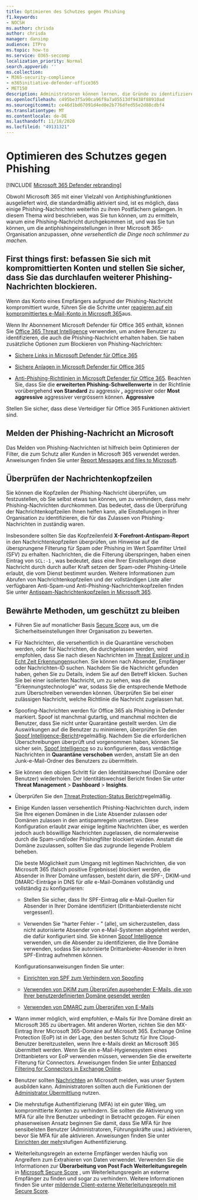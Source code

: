 ```yaml
---
title: Optimieren des Schutzes gegen Phishing
f1.keywords:
- NOCSH
ms.author: chrisda
author: chrisda
manager: dansimp
audience: ITPro
ms.topic: how-to
ms.service: O365-seccomp
localization_priority: Normal
search.appverid: ''
ms.collection:
- M365-security-compliance
- m365initiative-defender-office365
- MET150
description: Administratoren können lernen, die Gründe zu identifizieren, warum und wie eine Phishing-Nachricht in Microsoft 365 durchgekommen ist, und was Sie tun müssen, um weitere Phishing-Nachrichten zukünftig zu verhindern.
ms.openlocfilehash: c495be3f5a90ca96f9a7a05513df9438f88910ad
ms.sourcegitcommit: ce46d1bd67091d4ed0e2b776dfed55e2d88cdbf4
ms.translationtype: MT
ms.contentlocale: de-DE
ms.lasthandoff: 11/18/2020
ms.locfileid: "49131321"
---
```

# <a name="tune-anti-phishing-protection"></a>Optimieren des Schutzes gegen Phishing

[!INCLUDE [Microsoft 365 Defender rebranding](../includes/microsoft-defender-for-office.md)]


Obwohl Microsoft 365 mit einer Vielzahl von Antiphishingfunktionen ausgeliefert wird, die standardmäßig aktiviert sind, ist es möglich, dass einige Phishing-Nachrichten weiterhin zu ihren Postfächern gelangen. In diesem Thema wird beschrieben, was Sie tun können, um zu ermitteln, warum eine Phishing-Nachricht durchgekommen ist, und was Sie tun können, um die antiphishingeinstellungen in Ihrer Microsoft 365-Organisation anzupassen, _ohne versehentlich die Dinge noch schlimmer zu machen_.

## <a name="first-things-first-deal-with-any-compromised-accounts-and-make-sure-you-block-any-more-phishing-messages-from-getting-through"></a>First things first: befassen Sie sich mit kompromittierten Konten und stellen Sie sicher, dass Sie das durchlaufen weiterer Phishing-Nachrichten blockieren.

Wenn das Konto eines Empfängers aufgrund der Phishing-Nachricht kompromittiert wurde, führen Sie die Schritte unter [reagieren auf ein kompromittiertes e-Mail-Konto in Microsoft 365](responding-to-a-compromised-email-account.md)aus.

Wenn Ihr Abonnement Microsoft Defender für Office 365 enthält, können Sie [Office 365 Threat Intelligence](office-365-ti.md) verwenden, um andere Benutzer zu identifizieren, die auch die Phishing-Nachricht erhalten haben. Sie haben zusätzliche Optionen zum Blockieren von Phishing-Nachrichten:

- [Sichere Links in Microsoft Defender für Office 365](set-up-atp-safe-links-policies.md)

- [Sichere Anlagen in Microsoft Defender für Office 365](set-up-atp-safe-attachments-policies.md)

- [Anti-Phishing-Richtlinien in Microsoft Defender für Office 365](configure-atp-anti-phishing-policies.md). Beachten Sie, dass Sie die **erweiterten Phishing-Schwellenwerte** in der Richtlinie vorübergehend **von Standard** zu aggressiv **,** aggressiver oder **Most aggressive** aggressiver vergrössern können. **Aggressive**

Stellen Sie sicher, dass diese Verteidiger für Office 365 Funktionen aktiviert sind.

## <a name="report-the-phishing-message-to-microsoft"></a>Melden der Phishing-Nachricht an Microsoft

Das Melden von Phishing-Nachrichten ist hilfreich beim Optimieren der Filter, die zum Schutz aller Kunden in Microsoft 365 verwendet werden. Anweisungen finden Sie unter [Report Messages and files to Microsoft](report-junk-email-messages-to-microsoft.md).

## <a name="inspect-the-message-headers"></a>Überprüfen der Nachrichtenkopfzeilen

Sie können die Kopfzeilen der Phishing-Nachricht überprüfen, um festzustellen, ob Sie selbst etwas tun können, um zu verhindern, dass mehr Phishing-Nachrichten durchkommen. Das bedeutet, dass die Überprüfung der Nachrichtenkopfzeilen Ihnen helfen kann, alle Einstellungen in Ihrer Organisation zu identifizieren, die für das Zulassen von Phishing-Nachrichten in zuständig waren.

Insbesondere sollten Sie das Kopfzeilenfeld **X-Forefront-Antispam-Report** in den Nachrichtenkopfzeilen überprüfen, um Hinweise auf die übersprungene Filterung für Spam oder Phishing im Wert Spamfilter Urteil (SFV) zu erhalten. Nachrichten, die die Filterung überspringen, haben einen Eintrag von `SCL:-1` , was bedeutet, dass eine Ihrer Einstellungen diese Nachricht durch durch außer Kraft setzen der Spam-oder Phishing-Urteile erlaubt, die vom Dienst bestimmt wurden. Weitere Informationen zum Abrufen von Nachrichtenkopfzeilen und der vollständigen Liste aller verfügbaren Anti-Spam-und Anti-Phishing-Nachrichtenkopfzeilen finden Sie unter [Antispam-Nachrichtenkopfzeilen in Microsoft 365](anti-spam-message-headers.md).

## <a name="best-practices-to-stay-protected"></a>Bewährte Methoden, um geschützt zu bleiben

- Führen Sie auf monatlicher Basis [Secure Score](../mtp/microsoft-secure-score.md) aus, um die Sicherheitseinstellungen Ihrer Organisation zu bewerten.

- Für Nachrichten, die versehentlich in die Quarantäne verschoben werden, oder für Nachrichten, die durchgelassen werden, wird empfohlen, dass Sie nach diesen Nachrichten im [Threat Explorer und in Echt Zeit Erkennungen](threat-explorer.md)suchen. Sie können nach Absender, Empfänger oder Nachrichten-ID suchen. Nachdem Sie die Nachricht gefunden haben, gehen Sie zu Details, indem Sie auf den Betreff klicken. Suchen Sie bei einer isolierten Nachricht, um zu sehen, was die "Erkennungstechnologie" war, sodass Sie die entsprechende Methode zum Überschreiben verwenden können. Überprüfen Sie bei einer zulässigen Nachricht, welche Richtlinie die Nachricht zugelassen hat.

- Spoofing-Nachrichten werden für Office 365 als Phishing in Defender markiert. Spoof ist manchmal gutartig, und manchmal möchten die Benutzer, dass Sie nicht unter Quarantäne gestellt werden. Um die Auswirkungen auf die Benutzer zu minimieren, überprüfen Sie den [Spoof Intelligence-Bericht](learn-about-spoof-intelligence.md)regelmäßig. Nachdem Sie die erforderlichen Überschreibungen überprüft und vorgenommen haben, können Sie sicher sein, [Spoof Intelligence](set-up-anti-phishing-policies.md#spoof-settings) so zu konfigurieren, dass verdächtige Nachrichten in **Quarantäne verschoben** werden, anstatt Sie an den Junk-e-Mail-Ordner des Benutzers zu übermitteln.

- Sie können den obigen Schritt für den Identitätswechsel (Domäne oder Benutzer) wiederholen. Der Identitätswechsel Bericht finden Sie unter **Threat Management** \> **Dashboard** \> **Insights**.

- Überprüfen Sie den [Threat Protection-Status Bericht](view-reports-for-atp.md#threat-protection-status-report)regelmäßig.

- Einige Kunden lassen versehentlich Phishing-Nachrichten durch, indem Sie Ihre eigenen Domänen in die Liste Absender zulassen oder Domänen zulassen in den antispamregeln umsetzen. Diese Konfiguration erlaubt zwar einige legitime Nachrichten über, es werden jedoch auch böswillige Nachrichten zugelassen, die normalerweise durch die Spam-und/oder Phishingfilter blockiert würden. Anstatt die Domäne zuzulassen, sollten Sie das zugrunde liegende Problem beheben.

  Die beste Möglichkeit zum Umgang mit legitimen Nachrichten, die von Microsoft 365 (falsch positive Ergebnisse) blockiert werden, die Absender in Ihrer Domäne umfassen, besteht darin, die SPF-, DKIM-und DMARC-Einträge in DNS für _alle_ e-Mail-Domänen vollständig und vollständig zu konfigurieren:

  - Stellen Sie sicher, dass Ihr SPF-Eintrag _alle_ e-Mail-Quellen für Absender in Ihrer Domäne identifiziert (Drittanbieterdienste nicht vergessen!).

  - Verwenden Sie "harter Fehler \- " (alle), um sicherzustellen, dass nicht autorisierte Absender von e-Mail-Systemen abgelehnt werden, die dafür konfiguriert sind. Sie können [Spoof Intelligence](learn-about-spoof-intelligence.md) verwenden, um die Absender zu identifizieren, die Ihre Domäne verwenden, sodass Sie autorisierte Drittanbieter-Absender in ihren SPF-Eintrag aufnehmen können.

  Konfigurationsanweisungen finden Sie unter:

  - [Einrichten von SPF zum Verhindern von Spoofing](set-up-spf-in-office-365-to-help-prevent-spoofing.md)

  - [Verwenden von DKIM zum Überprüfen ausgehender E-Mails, die von Ihrer benutzerdefinierten Domäne gesendet werden](use-dkim-to-validate-outbound-email.md)

  - [Verwenden von DMARC zum Überprüfen von E-Mails](use-dmarc-to-validate-email.md)

- Wann immer möglich, wird empfohlen, e-Mails für Ihre Domäne direkt an Microsoft 365 zu übertragen. Mit anderen Worten, richten Sie den MX-Eintrag Ihrer Microsoft 365-Domäne auf Microsoft 365. Exchange Online Protection (EoP) ist in der Lage, den besten Schutz für Ihre Cloud-Benutzer bereitzustellen, wenn Ihre e-Mails direkt an Microsoft 365 übermittelt werden. Wenn Sie ein e-Mail-Hygienesystem eines Drittanbieters vor EoP verwenden müssen, verwenden Sie die erweiterte Filterung für Connectors. Anweisungen finden Sie unter [Enhanced Filtering for Connectors in Exchange Online](https://docs.microsoft.com/Exchange/mail-flow-best-practices/use-connectors-to-configure-mail-flow/enhanced-filtering-for-connectors).

- Benutzer sollten [Nachrichten](enable-the-report-message-add-in.md) an Microsoft melden, was unser System ausbilden kann. Administratoren sollten auch die Funktionen der [Administrator Übermittlung](admin-submission.md) nutzen.

- Die mehrstufige Authentifizierung (MFA) ist ein guter Weg, um kompromittierte Konten zu verhindern. Sie sollten die Aktivierung von MFA für alle Ihre Benutzer unbedingt in Betracht gezogen. Für einen phasenweisen Ansatz beginnen Sie damit, dass Sie MFA für Ihre sensibelsten Benutzer (Administratoren, Führungskräfte usw.) aktivieren, bevor Sie MFA für alle aktivieren. Anweisungen finden Sie unter [Einrichten der mehr](../../admin/security-and-compliance/set-up-multi-factor-authentication.md)stufigen Authentifizierung.

- Weiterleitungsregeln an externe Empfänger werden häufig von Angreifern zum Extrahieren von Daten verwendet. Verwenden Sie die Informationen zur **Überarbeitung von Post Fach Weiterleitungsregeln** in [Microsoft Secure Score](../mtp/microsoft-secure-score.md) , um Weiterleitungsregeln an externe Empfänger zu finden und sogar zu verhindern. Weitere Informationen finden Sie unter [mildernde Client-externe Weiterleitungsregeln mit Secure Score](https://docs.microsoft.com/archive/blogs/office365security/mitigating-client-external-forwarding-rules-with-secure-score).
